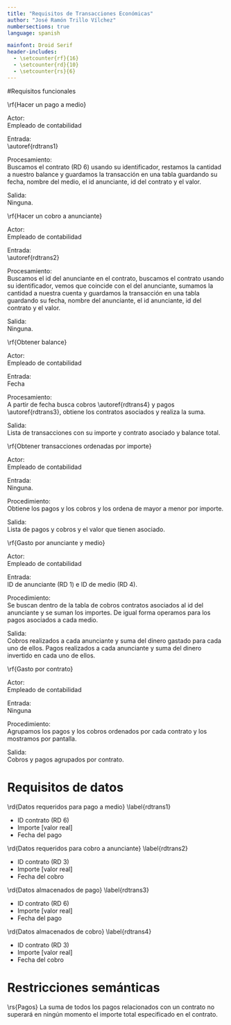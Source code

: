 ```yaml
---
title: "Requisitos de Transacciones Económicas"
author: "José Ramón Trillo Vílchez"
numbersections: true
language: spanish

mainfont: Droid Serif
header-includes:
  - \setcounter{rf}{16}
  - \setcounter{rd}{10}
  - \setcounter{rs}{6}
---
```


#Requisitos funcionales

\rf{Hacer un pago a medio}

Actor:  
Empleado de contabilidad

Entrada:  
\autoref{rdtrans1}

Procesamiento:  
Buscamos el contrato (RD 6) usando su identificador, restamos la cantidad a nuestro balance y guardamos la transacción en una tabla guardando su fecha, nombre del medio, el id anunciante, id del contrato y el valor.

Salida:  
Ninguna.

\rf{Hacer un cobro a anunciante}

Actor:  
Empleado de contabilidad

Entrada:  
\autoref{rdtrans2}

Procesamiento:  
Buscamos el id del anunciante en el contrato, buscamos el contrato usando su identificador, vemos que coincide con el del anunciante, sumamos la cantidad a nuestra cuenta y guardamos la transacción en una tabla guardando su fecha, nombre del anunciante, el id anunciante, id del contrato y el valor.

Salida:  
Ninguna.

\rf{Obtener balance}

Actor:  
Empleado de contabilidad

Entrada:  
Fecha

Procesamiento:  
A partir de fecha busca cobros \autoref{rdtrans4} y pagos \autoref{rdtrans3}, obtiene los contratos asociados y realiza la suma.

Salida:  
Lista de transacciones con su importe y contrato asociado y balance total.

\rf{Obtener transacciones ordenadas por importe}

Actor:  
Empleado de contabilidad

Entrada:  
Ninguna.

Procedimiento:  
Obtiene los pagos y los cobros y los ordena de mayor a menor por importe.

Salida:  
Lista de pagos y cobros y el valor que tienen asociado.


\rf{Gasto por anunciante y medio}

Actor:  
Empleado de contabilidad

Entrada:  
ID de anunciante (RD 1) e ID de medio (RD 4).

Procedimiento:  
Se buscan dentro de la tabla de cobros contratos asociados al id del anunciante y se suman los importes. De igual forma operamos para los pagos asociados a cada medio.

Salida:  
Cobros realizados a cada anunciante y suma del dinero gastado para cada uno de ellos. Pagos realizados a cada anunciante y suma del dinero invertido en cada uno de ellos.


\rf{Gasto por contrato}

Actor:  
Empleado de contabilidad

Entrada:  
Ninguna

Procedimiento:  
Agrupamos los pagos y los cobros ordenados por cada contrato y los mostramos por pantalla. 

Salida:  
Cobros y pagos agrupados por contrato.

# Requisitos de datos

\rd{Datos requeridos para pago a medio}
\label{rdtrans1}

- ID contrato (RD 6)
- Importe [valor real]
- Fecha del pago

\rd{Datos requeridos para cobro a anunciante}
\label{rdtrans2}

- ID contrato (RD 3)
- Importe [valor real]
- Fecha del cobro

\rd{Datos almacenados de pago}
\label{rdtrans3}

- ID contrato (RD 6)
- Importe [valor real]
- Fecha del pago

\rd{Datos almacenados de cobro}
\label{rdtrans4}

- ID contrato (RD 3)
- Importe [valor real]
- Fecha del cobro

# Restricciones semánticas

\rs{Pagos}
La suma de todos los pagos relacionados con un contrato no superará en ningún momento el importe total especificado en el contrato.
